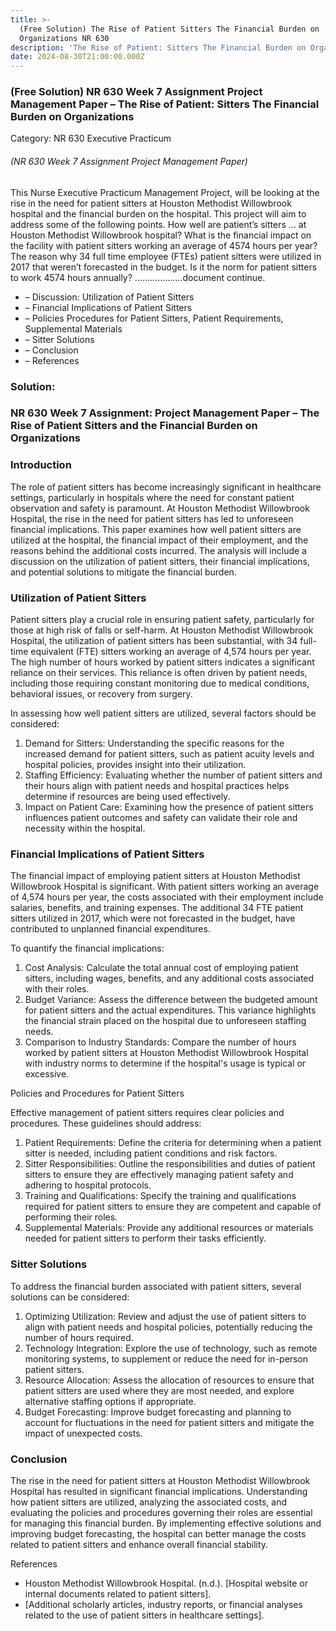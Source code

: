 ```yaml
---
title: >-
  (Free Solution) The Rise of Patient Sitters The Financial Burden on
  Organizations NR 630
description: 'The Rise of Patient: Sitters The Financial Burden on Organizations'
date: 2024-08-30T21:00:00.000Z
---
```


### (Free Solution) NR 630 Week 7 Assignment Project Management Paper – The Rise of Patient: Sitters The Financial Burden on Organizations

Category: NR 630 Executive Practicum

###### (NR 630 Week 7 Assignment Project Management Paper)

This Nurse Executive Practicum Management Project, will be looking at the rise in the need for patient sitters at Houston Methodist Willowbrook hospital and the financial burden on the hospital. This project will aim to address some of the following points. How well are patient’s sitters … at Houston Methodist Willowbrook hospital? What is the financial impact on the facility with patient sitters working an average of 4574 hours per year? The reason why 34 full time employee (FTEs) patient sitters were utilized in 2017 that weren’t forecasted in the budget. Is it the norm for patient sitters to work 4574 hours annually? ……………….document continue.

* – Discussion: Utilization of Patient Sitters
* – Financial Implications of Patient Sitters
* – Policies Procedures for Patient Sitters, Patient Requirements, Supplemental Materials
* – Sitter Solutions
* – Conclusion
* – References

### Solution:

### NR 630 Week 7 Assignment: Project Management Paper – The Rise of Patient Sitters and the Financial Burden on Organizations

### Introduction

The role of patient sitters has become increasingly significant in healthcare settings, particularly in hospitals where the need for constant patient observation and safety is paramount. At Houston Methodist Willowbrook Hospital, the rise in the need for patient sitters has led to unforeseen financial implications. This paper examines how well patient sitters are utilized at the hospital, the financial impact of their employment, and the reasons behind the additional costs incurred. The analysis will include a discussion on the utilization of patient sitters, their financial implications, and potential solutions to mitigate the financial burden.

### Utilization of Patient Sitters

Patient sitters play a crucial role in ensuring patient safety, particularly for those at high risk of falls or self-harm. At Houston Methodist Willowbrook Hospital, the utilization of patient sitters has been substantial, with 34 full-time equivalent (FTE) sitters working an average of 4,574 hours per year. The high number of hours worked by patient sitters indicates a significant reliance on their services. This reliance is often driven by patient needs, including those requiring constant monitoring due to medical conditions, behavioral issues, or recovery from surgery.

In assessing how well patient sitters are utilized, several factors should be considered:

1. Demand for Sitters: Understanding the specific reasons for the increased demand for patient sitters, such as patient acuity levels and hospital policies, provides insight into their utilization.
2. Staffing Efficiency: Evaluating whether the number of patient sitters and their hours align with patient needs and hospital practices helps determine if resources are being used effectively.
3. Impact on Patient Care: Examining how the presence of patient sitters influences patient outcomes and safety can validate their role and necessity within the hospital.

### Financial Implications of Patient Sitters

The financial impact of employing patient sitters at Houston Methodist Willowbrook Hospital is significant. With patient sitters working an average of 4,574 hours per year, the costs associated with their employment include salaries, benefits, and training expenses. The additional 34 FTE patient sitters utilized in 2017, which were not forecasted in the budget, have contributed to unplanned financial expenditures.

To quantify the financial implications:

1. Cost Analysis: Calculate the total annual cost of employing patient sitters, including wages, benefits, and any additional costs associated with their roles.
2. Budget Variance: Assess the difference between the budgeted amount for patient sitters and the actual expenditures. This variance highlights the financial strain placed on the hospital due to unforeseen staffing needs.
3. Comparison to Industry Standards: Compare the number of hours worked by patient sitters at Houston Methodist Willowbrook Hospital with industry norms to determine if the hospital's usage is typical or excessive.

Policies and Procedures for Patient Sitters

Effective management of patient sitters requires clear policies and procedures. These guidelines should address:

1. Patient Requirements: Define the criteria for determining when a patient sitter is needed, including patient conditions and risk factors.
2. Sitter Responsibilities: Outline the responsibilities and duties of patient sitters to ensure they are effectively managing patient safety and adhering to hospital protocols.
3. Training and Qualifications: Specify the training and qualifications required for patient sitters to ensure they are competent and capable of performing their roles.
4. Supplemental Materials: Provide any additional resources or materials needed for patient sitters to perform their tasks efficiently.

### Sitter Solutions

To address the financial burden associated with patient sitters, several solutions can be considered:

1. Optimizing Utilization: Review and adjust the use of patient sitters to align with patient needs and hospital policies, potentially reducing the number of hours required.
2. Technology Integration: Explore the use of technology, such as remote monitoring systems, to supplement or reduce the need for in-person patient sitters.
3. Resource Allocation: Assess the allocation of resources to ensure that patient sitters are used where they are most needed, and explore alternative staffing options if appropriate.
4. Budget Forecasting: Improve budget forecasting and planning to account for fluctuations in the need for patient sitters and mitigate the impact of unexpected costs.

### Conclusion

The rise in the need for patient sitters at Houston Methodist Willowbrook Hospital has resulted in significant financial implications. Understanding how patient sitters are utilized, analyzing the associated costs, and evaluating the policies and procedures governing their roles are essential for managing this financial burden. By implementing effective solutions and improving budget forecasting, the hospital can better manage the costs related to patient sitters and enhance overall financial stability.

References

* Houston Methodist Willowbrook Hospital. (n.d.). \[Hospital website or internal documents related to patient sitters].
* \[Additional scholarly articles, industry reports, or financial analyses related to the use of patient sitters in healthcare settings].
